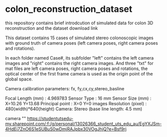 # colon_reconstruction_dataset
this repository contains brief introdcution of simulated data for colon 3D reconstruction and the dataset download link

This dataset contains 15 cases of simulated stereo colonoscopic images with ground truth of camera poses (left camera poses, right camera poses and rotations).

In each folder named Case#, its subfolder "left" contains the left camera images and "right" contains the right camera images.
And three "txt" for mat files are left camera poses, right camera poses and rotations, the optical center of the first frame camera is used as the origin point of the global space.

Camera calibration parameters:
fx, fy,cx,cy,stereo_basline

Focal Length (mm) : 4.969783 
Sensor Type : 16 mm 
Sensor Size (mm) : X=10.26   Y=13.68 
Principal point : X=0   Y=0 
images Resolution (pixel) : 480(width)*640(height) 
Camera: Stereo (base line length: 4.5 mm)

camera ""
https://studentutsedu-my.sharepoint.com/:f:/g/personal/13026366_student_uts_edu_au/EgYXJSm-4HdEj7ZnO6S1eSUBuS0wDmjRAJpbx30VOgJhjQ?e=Bsf9rj
